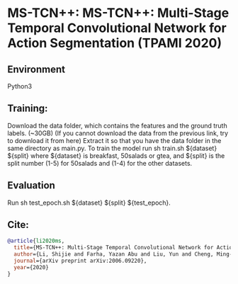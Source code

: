 # MS-TCN++: MS-TCN++: Multi-Stage Temporal Convolutional Network for Action Segmentation (TPAMI 2020)

## Environment
Python3

## Training:
Download the data folder, which contains the features and the ground truth labels. (~30GB) (If you cannot download the data from the previous link, try to download it from here)
Extract it so that you have the data folder in the same directory as main.py.
To train the model run sh train.sh ${dataset} ${split} where ${dataset} is breakfast, 50salads or gtea, and ${split} is the split number (1-5) for 50salads and (1-4) for the other datasets.

## Evaluation
Run sh test_epoch.sh ${dataset} ${split} ${test_epoch}.


## Cite:
```BibTeX
@article{li2020ms,
  title={MS-TCN++: Multi-Stage Temporal Convolutional Network for Action Segmentation},
  author={Li, Shijie and Farha, Yazan Abu and Liu, Yun and Cheng, Ming-Ming and Gall, Juergen},
  journal={arXiv preprint arXiv:2006.09220},
  year={2020}
}
```
